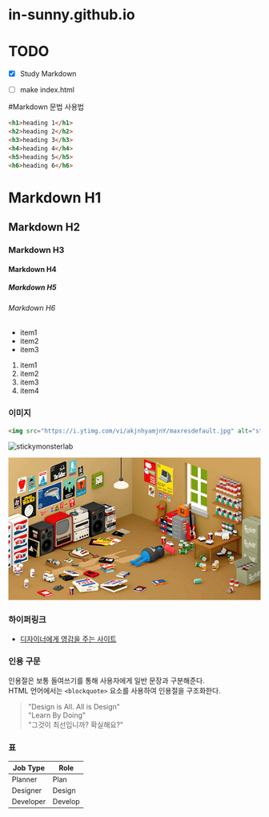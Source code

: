 # in-sunny.github.io


# TODO

- [x] Study Markdown
- [ ] make index.html



#Markdown 문법 사용법

```html
<h1>heading 1</h1>
<h2>heading 2</h2>
<h3>heading 3</h3>
<h4>heading 4</h4>
<h5>heading 5</h5>
<h6>heading 6</h6>
```

# Markdown H1
## Markdown H2
### Markdown H3
#### Markdown H4
##### Markdown H5
###### Markdown H6


<!-- ul>li{item$}*3 -->
<ul>
	<li>item1</li>
	<li>item2</li>
	<li>item3</li>
</ul>

<ol>
	<li>item1</li>
	<li>item2</li>
	<li>item3</li>
	<li>item4</li>
</ol>


### 이미지

```html
<img src="https://i.ytimg.com/vi/akjnhyamjnY/maxresdefault.jpg" alt="stickymonsterlab">
```
<img src="https://i.ytimg.com/vi/akjnhyamjnY/maxresdefault.jpg" alt="stickymonsterlab" width="320" height="180">

![stickymonsterlab](Assets/stickymonster_600.jpg "stickymonsterlab")


### 하이퍼링크

- [디자이너에게 영감을 주는 사이트](http://iropke.com/blog/)



### 인용 구문

인용절은 보통 들여쓰기를 통해 사용자에게 일반 문장과 구분해준다.<br>
HTML 언어에서는 `<blockquote>` 요소를 사용하여 인용절을 구조화한다.

> "Design is All. All is Design"<br>
> "Learn By Doing"<br>
> "그것이 최선입니까? 확실해요?"



### 표

Job Type | Role
---|---
Planner | Plan
Designer | Design
Developer | Develop





